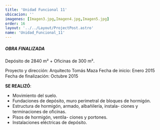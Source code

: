 ```yaml
---
title: 'Unidad Funcional 11'
ubicacion: ''
imagenes: [Imagen3.jpg,Imagen4.jpg,Imagen5.jpg]
order: 16
layout: '../../Layout/ProjectPost.astro'
name: 'Unidad_Funcional_11'
---
```

##### **OBRA FINALIZADA**

Depósito de 2840 m² + Oficinas de 300 m².

Proyecto y dirección:  Arquitecto Tomás Maza
Fecha de inicio:  Enero 2015
Fecha de ﬁnalización:  Octubre 2015

**SE REALIZÓ**:
- Movimiento del suelo.
- Fundaciones de depósito,  muro perimetral de bloques  de hormigón.
- Estructura de hormigón,  armado, albañilería, instala-  ciones y terminaciones de  oﬁcinas.
- Pisos de hormigón, ventila-  ciones y portones.
- Instalaciones eléctricas de  depósito.

